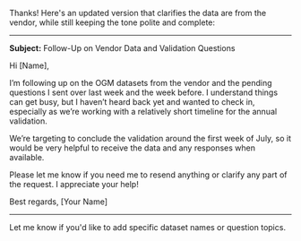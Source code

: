 Thanks! Here's an updated version that clarifies the data are from the vendor, while still keeping the tone polite and complete:

---

**Subject:** Follow-Up on Vendor Data and Validation Questions

Hi \[Name],

I’m following up on the OGM datasets from the vendor and the pending questions I sent over last week and the week before. I understand things can get busy, but I haven’t heard back yet and wanted to check in, especially as we’re working with a relatively short timeline for the annual validation.

We’re targeting to conclude the validation around the first week of July, so it would be very helpful to receive the data and any responses when available.

Please let me know if you need me to resend anything or clarify any part of the request. I appreciate your help!

Best regards,
\[Your Name]

---

Let me know if you'd like to add specific dataset names or question topics.
